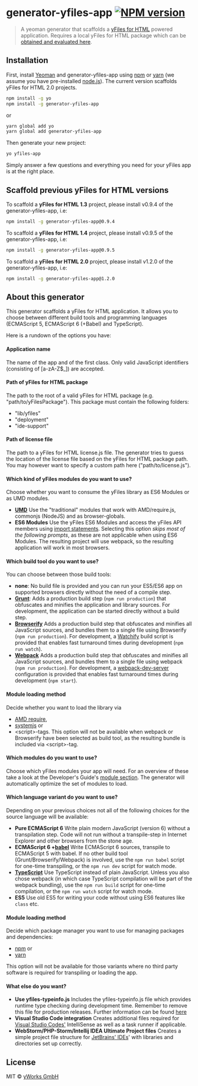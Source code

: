 # generator-yfiles-app [![NPM version][npm-image]][npm-url]
> A yeoman generator that scaffolds a [yFiles for HTML](https://www.yworks.com/yfileshtml) powered application. Requires a local yFiles for HTML package which can be [obtained and evaluated here](https://www.yworks.com/products/yfiles-for-html/evaluate).

## Installation

First, install [Yeoman](http://yeoman.io) and generator-yfiles-app using [npm](https://www.npmjs.com/) or [yarn](https://yarnpkg.com/) (we assume you have pre-installed [node.js](https://nodejs.org/)). 
The current version scaffolds yFiles for HTML 2.0 projects.

```bash
npm install -g yo
npm install -g generator-yfiles-app
```
or
```bash
yarn global add yo
yarn global add generator-yfiles-app
```

Then generate your new project:

```bash
yo yfiles-app
```

Simply answer a few questions and everything you need for your yFiles app is at the right place.

## Scaffold previous yFiles for HTML versions

To scaffold a **yFiles for HTML 1.3** project, please install v0.9.4 of the generator-yfiles-app, i.e:

```bash
npm install -g generator-yfiles-app@0.9.4
```

To scaffold a **yFiles for HTML 1.4** project, please install v0.9.5 of the generator-yfiles-app, i.e:

```bash
npm install -g generator-yfiles-app@0.9.5
```

To scaffold a **yFiles for HTML 2.0** project, please install v1.2.0 of the generator-yfiles-app, i.e:

```bash
npm install -g generator-yfiles-app@1.2.0
```

## About this generator

This generator scaffolds a yFiles for HTML application. It allows you to choose between different build tools and 
programming languages (ECMAScript 5, ECMAScript 6 (+Babel) and TypeScript).

Here is a rundown of the options you have:

#### Application name
The name of the app and of the first class. Only valid JavaScript identifiers (consisting of \[a-zA-Z$_]) are accepted.

#### Path of yFiles for HTML package
The path to the root of a valid yFiles for HTML package (e.g. "path/to/yFilesPackage"). This package must contain the following folders: 
 * "lib/yfiles"
 * "deployment"
 * "ide-support"

#### Path of license file
The path to a yFiles for HTML license.js file. The generator tries to guess the location of the license file
based on the yFiles for HTML package path. You may however want to specify a custom path here ("path/to/license.js").

#### Which kind of yFiles modules do you want to use?
Choose whether you want to consume the yFiles library as ES6 Modules or as UMD modules. 
 * **[UMD](https://github.com/umdjs/umd)** Use the "traditional" modules that work with AMD/require.js, commonjs (NodeJS) and as browser-globals. 
 * **ES6 Modules** Use the yFiles ES6 Modules and access the yFiles API members using [import statements](https://developer.mozilla.org/en-US/docs/Web/JavaScript/Reference/Statements/import). Selecting this option *skips most of the following prompts*, as these are not applicable when using ES6 Modules. The resulting project will use webpack, so the resulting application will work in most browsers. 

#### Which build tool do you want to use?
You can choose between those build tools:
 * **none**: No build file is provided and you can run your ES5/ES6 app on supported browsers directly without the need of a compile step.
 * **[Grunt](http://gruntjs.com/)**: Adds a production build step (`npm run production`) that obfuscates and minifies the application and library sources. For development, the 
 application can be started directly without a build step. 
 * **[Browserify](http://browserify.org/)** Adds a production build step that obfuscates and minifies all JavaScript sources, 
 and bundles them to a single file using Browserify (`npm run production`). For development, a [Watchify](https://github.com/substack/watchify) build
 script is provided that enables fast turnaround times during development (`npm run watch`).
 * **[Webpack](https://github.com/webpack/webpack)** Adds a production build step that obfuscates and minifies all JavaScript sources, 
and bundles them to a single file using webpack (`npm run production`). For development, a 
[webpack-dev-server](https://webpack.js.org/configuration/dev-server/) configuration is provided that enables fast 
turnaround times during development (`npm start`).

#### Module loading method
Decide whether you want to load the library via
 * [AMD require](http://requirejs.org/docs/whyamd.html),
 * [systemjs](https://github.com/systemjs/systemjs) or
 * \<script\>-tags.
This option will not be available when webpack or Browserify have been selected as build tool, as the resulting bundle is included via \<script\>-tag.

#### Which modules do you want to use?
Choose which yFiles modules your app will need. For an overview of these take a look at the Developer's Guide's [module section](http://docs.yworks.com/yfileshtml/#/dguide/introduction-modules).
The generator will automatically optimize the set of modules to load.

#### Which language variant do you want to use?
Depending on your previous choices not all of the following choices for the source language will be available:
* **Pure ECMAScript 6** Write plain modern JavaScript (version 6) without a transpilation step. Code will not run without a transpile-step in Internet Explorer and other browsers from the stone age. 
* **ECMAScript 6 +[babel](https://babeljs.io/)** Write ECMAScript 6 sources, transpile to ECMAScript 5 with babel.
  If no other build tool (Grunt/Browserify/Webpack) is involved, use the `npm run babel` script for one-time transpiling, or the 
  `npm run dev` script for watch mode.  
* **[TypeScript](http://www.typescriptlang.org/)** Use TypeScript instead of plain JavaScript. Unless you also chose webpack
 (in which case TypeScript compilation will be part of the webpack bundling), use the `npm run build`
 script for one-time compilation, or the `npm run watch` script for watch mode. 
* **ES5** Use old ES5 for writing your code without using ES6 features like `class` etc. 

#### Module loading method
Decide which package manager you want to use for managing packages and dependencies: 
 * [npm](https://www.npmjs.com/) or
 * [yarn](https://yarnpkg.com/)

This option will not be available for those variants where no third party software is required for transpiling or loading the app.

#### What else do you want?
 * **Use yfiles-typeinfo.js** Includes the yfiles-typeinfo.js file which provides runtime type checking during development time. 
 Remember to remove this file for production releases.
 Further information can be found [here](http://docs.yworks.com/yfileshtml/#/dguide/DevelopmentSupport#DevelopmentSupport-Checks)
 * **Visual Studio Code integration** Creates additional files required for [Visual Studio Codes'](https://code.visualstudio.com/) IntelliSense as well as a task runner if applicable.
 * **WebStorm/PHP-Storm/Intellij IDEA Ultimate Project files** Creates a simple project file structure for [JetBrains' IDEs](https://www.jetbrains.com/)' with libraries and directories set up correctly.


## License
MIT © [yWorks GmbH](http://www.yworks.com)


[npm-image]: https://badge.fury.io/js/generator-yfiles-app.svg
[npm-url]: https://npmjs.org/package/generator-yfiles-app
